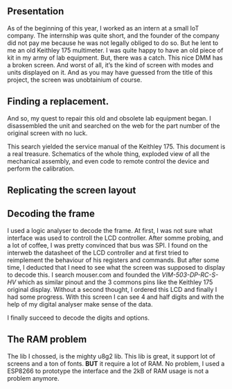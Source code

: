 ## Presentation
As of the beginning of this year, I worked as an intern at a small IoT company. 
The internship was quite short, and the founder of the company did not pay me because he was not legally obliged to do so. But he lent to me an old Keithley 175 multimeter. 
I was quite happy to have an old piece of kit in my army of lab equipment. But, there was a catch. This nice DMM has a broken screen. 
And worst of all, it’s the kind of screen with modes and units displayed on it. 
And as you may have guessed from the title of this project, the screen was unobtainium of course.


## Finding a replacement.

And so, my quest to repair this old and obsolete lab equipment began. 
I disassembled the unit and searched on the web for the part number of the original screen with no luck.

This search yielded the service manual of the Keithley 175.
This document is a real treasure. Schematics of the whole thing, exploded view of all the mechanical assembly, and even code to remote control the device and perform the calibration.

## Replicating the screen layout

## Decoding the frame

I used a logic analyser to decode the frame. At first, I was not sure what interface was used to controll the LCD controller.
After somme probing, and a lot of coffee, I was pretty convinced that bus was SPI.
I found on the interweb the datasheet of the LCD controller and at first tried to reimplement the behaviour of his registers and commands.
But after some time, I deducted that I need to see what the screen was supposed to display to decode this.
I search mouser.com and founded the *VIM-503-DP-RC-S-HV* which as similar pinout and the 3 commons pins like the Keithley 175 original display.
Without a second thought, I ordered this LCD and finally I had some progress. 
With this screen I can see 4 and half digits and with the help of my digital analyser make sense of the data.

I finally succeed to decode the digits and options.

## The RAM problem

The lib I chossed, is the mighty u8g2 lib. This lib is great, it support lot of screens and a ton of fonts.
**BUT** it require a lot of RAM.
No problem, I used a ESP8266 to prototype the interface and the 2kB of RAM usage is not a problem anymore.
